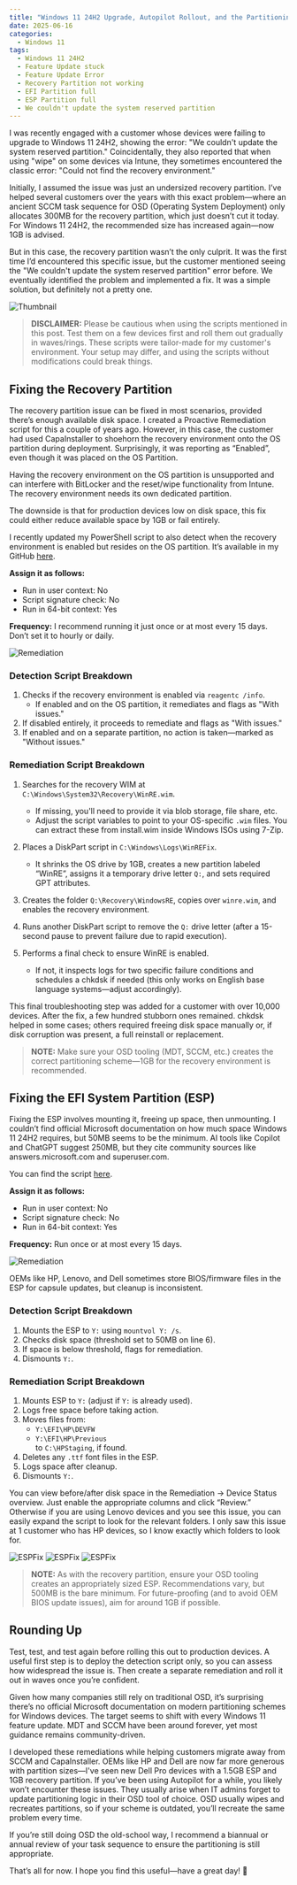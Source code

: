 ```yaml
---
title: "Windows 11 24H2 Upgrade, Autopilot Rollout, and the Partitioning from Hell"
date: 2025-06-16
categories:
  - Windows 11
tags:
  - Windows 11 24H2
  - Feature Update stuck
  - Feature Update Error
  - Recovery Partition not working
  - EFI Partition full
  - ESP Partition full
  - We couldn't update the system reserved partition
---
```


I was recently engaged with a customer whose devices were failing to upgrade to Windows 11 24H2, showing the error: "We couldn't update the system reserved partition." Coincidentally, they also reported that when using "wipe" on some devices via Intune, they sometimes encountered the classic error: "Could not find the recovery environment."

Initially, I assumed the issue was just an undersized recovery partition. I’ve helped several customers over the years with this exact problem—where an ancient SCCM task sequence for OSD (Operating System Deployment) only allocates 300MB for the recovery partition, which just doesn’t cut it today. For Windows 11 24H2, the recommended size has increased again—now 1GB is advised.

But in this case, the recovery partition wasn’t the only culprit. It was the first time I’d encountered this specific issue, but the customer mentioned seeing the "We couldn't update the system reserved partition" error before. We eventually identified the problem and implemented a fix. It was a simple solution, but definitely not a pretty one.

![Thumbnail](/assets/images/2025-06-16-Windows11-Partitioning-From-Hell/ITAdmin_Hell.png?raw=true "Partitioning hell")

> **DISCLAIMER:** Please be cautious when using the scripts mentioned in this post. Test them on a few devices first and roll them out gradually in waves/rings. These scripts were tailor-made for my customer's environment. Your setup may differ, and using the scripts without modifications could break things.

## Fixing the Recovery Partition

The recovery partition issue can be fixed in most scenarios, provided there’s enough available disk space. I created a Proactive Remediation script for this a couple of years ago. However, in this case, the customer had used CapaInstaller to shoehorn the recovery environment onto the OS partition during deployment. Surprisingly, it was reporting as “Enabled”, even though it was placed on the OS Partition.

Having the recovery environment on the OS partition is unsupported and can interfere with BitLocker and the reset/wipe functionality from Intune. The recovery environment needs its own dedicated partition.

The downside is that for production devices low on disk space, this fix could either reduce available space by 1GB or fail entirely.

I recently updated my PowerShell script to also detect when the recovery environment is enabled but resides on the OS partition. It’s available in my GitHub [here](https://github.com/thisisevilevil/IntunePublic/tree/main/Remediations/Recovery%20Partition).

**Assign it as follows:**
- Run in user context: No  
- Script signature check: No  
- Run in 64-bit context: Yes  

**Frequency:** I recommend running it just once or at most every 15 days. Don’t set it to hourly or daily.

![Remediation](/assets/images/2025-06-16-Windows11-Partitioning-From-Hell/RecoveryPartition-Remediation.png?raw=true "Recovery Partition Remediation")

### Detection Script Breakdown

1. Checks if the recovery environment is enabled via `reagentc /info`.  
   - If enabled and on the OS partition, it remediates and flags as "With issues."
2. If disabled entirely, it proceeds to remediate and flags as "With issues."
3. If enabled and on a separate partition, no action is taken—marked as "Without issues."

### Remediation Script Breakdown

1. Searches for the recovery WIM at `C:\Windows\System32\Recovery\WinRE.wim`.  
   - If missing, you'll need to provide it via blob storage, file share, etc.
   - Adjust the script variables to point to your OS-specific `.wim` files. You can extract these from install.wim inside Windows ISOs using 7-Zip.

2. Places a DiskPart script in `C:\Windows\Logs\WinREFix`.  
   - It shrinks the OS drive by 1GB, creates a new partition labeled “WinRE”, assigns it a temporary drive letter `Q:`, and sets required GPT attributes.

3. Creates the folder `Q:\Recovery\WindowsRE`, copies over `winre.wim`, and enables the recovery environment.

4. Runs another DiskPart script to remove the `Q:` drive letter (after a 15-second pause to prevent failure due to rapid execution).

5. Performs a final check to ensure WinRE is enabled.  
   - If not, it inspects logs for two specific failure conditions and schedules a chkdsk if needed (this only works on English base language systems—adjust accordingly).

This final troubleshooting step was added for a customer with over 10,000 devices. After the fix, a few hundred stubborn ones remained. chkdsk helped in some cases; others required freeing disk space manually or, if disk corruption was present, a full reinstall or replacement.

> **NOTE:** Make sure your OSD tooling (MDT, SCCM, etc.) creates the correct partitioning scheme—1GB for the recovery environment is recommended.

## Fixing the EFI System Partition (ESP)

Fixing the ESP involves mounting it, freeing up space, then unmounting. I couldn’t find official Microsoft documentation on how much space Windows 11 24H2 requires, but 50MB seems to be the minimum. AI tools like Copilot and ChatGPT suggest 250MB, but they cite community sources like answers.microsoft.com and superuser.com.

You can find the script [here](https://github.com/thisisevilevil/IntunePublic/tree/main/Remediations/EFI%20Partition%20Cleanup).

**Assign it as follows:**
- Run in user context: No  
- Script signature check: No  
- Run in 64-bit context: Yes  

**Frequency:** Run once or at most every 15 days.

![Remediation](/assets/images/2025-06-16-Windows11-Partitioning-From-Hell/EFIPartition-Remediation-Assignment.png?raw=true "Recovery Partition Remediation")

OEMs like HP, Lenovo, and Dell sometimes store BIOS/firmware files in the ESP for capsule updates, but cleanup is inconsistent.

### Detection Script Breakdown

1. Mounts the ESP to `Y:` using `mountvol Y: /s`.
2. Checks disk space (threshold set to 50MB on line 6).
3. If space is below threshold, flags for remediation.
4. Dismounts `Y:`.

### Remediation Script Breakdown

1. Mounts ESP to `Y:` (adjust if `Y:` is already used).
2. Logs free space before taking action.
3. Moves files from:
   - `Y:\EFI\HP\DEVFW`  
   - `Y:\EFI\HP\Previous`  
   to `C:\HPStaging`, if found.
4. Deletes any `.ttf` font files in the ESP.
5. Logs space after cleanup.
6. Dismounts `Y:`.

You can view before/after disk space in the Remediation → Device Status overview. Just enable the appropriate columns and click “Review.” Otherwise if you are using Lenovo devices and you see this issue, you can easily expand the script to look for the relevant folders. I only saw this issue at 1 customer who has HP devices, so I know exactly which folders to look for.

![ESPFix](/assets/images/2025-04-14-TheCase-OfTheMissing-GPU/EFIPartition-1.png?raw=true "Partitioning hell")
![ESPFix](/assets/images/2025-04-14-TheCase-OfTheMissing-GPU/EFIPartition-2.png?raw=true "Partitioning hell")
![ESPFix](/assets/images/2025-04-14-TheCase-OfTheMissing-GPU/EFIPartition-3.png?raw=true "Partitioning hell")

> **NOTE:** As with the recovery partition, ensure your OSD tooling creates an appropriately sized ESP. Recommendations vary, but 500MB is the bare minimum. For future-proofing (and to avoid OEM BIOS update issues), aim for around 1GB if possible.

## Rounding Up

Test, test, and test again before rolling this out to production devices. A useful first step is to deploy the detection script only, so you can assess how widespread the issue is. Then create a separate remediation and roll it out in waves once you’re confident.

Given how many companies still rely on traditional OSD, it’s surprising there’s no official Microsoft documentation on modern partitioning schemes for Windows devices. The target seems to shift with every Windows 11 feature update. MDT and SCCM have been around forever, yet most guidance remains community-driven.

I developed these remediations while helping customers migrate away from SCCM and CapaInstaller. OEMs like HP and Dell are now far more generous with partition sizes—I've seen new Dell Pro devices with a 1.5GB ESP and 1GB recovery partition. If you’ve been using Autopilot for a while, you likely won’t encounter these issues. They usually arise when IT admins forget to update partitioning logic in their OSD tool of choice. OSD usually wipes and recreates partitions, so if your scheme is outdated, you’ll recreate the same problem every time.

If you’re still doing OSD the old-school way, I recommend a biannual or annual review of your task sequence to ensure the partitioning is still appropriate.

That’s all for now. I hope you find this useful—have a great day! 🙂
